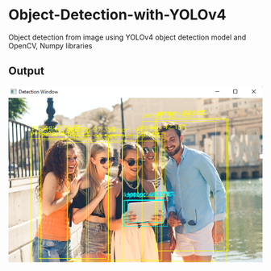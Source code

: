 # Object-Detection-with-YOLOv4

Object detection from image using YOLOv4 object detection model and OpenCV, Numpy libraries
<br>
## Output

![](https://raw.githubusercontent.com/kkbradd/Object-Detection-with-YOLOv4/50393227fedb535cbc53f5d9dfecc5b3fa95ed73/pretrained_output.png)



